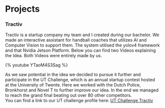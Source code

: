 # Projects
### Tractiv

Tractiv is a startup company my team and I created during our bachelor. We made an interactive assistant for handball coaches that utilizes AI and Computer Vision to support them. The system utilised the yolov4 framework and that Nvidia Jetson Platform. Below you can find two Videos explaining the Idea. Both Videos were entirely made by us.

{% youtube YTaoM4S3Sag %}


As we saw potential in the idea we decided to pursue it further and participate in the UT Challenge, which is an annual startup contest hosted at the University of Twente. Here we worked with the Dutch Police, Bronkhorst and Novel T to further improve our idea. In the end we managed to reach the grand final beating out over 80 other competitors. <br /> 
You can find a link to our UT challenge profile here: [UT Challenge Tractiv](https://2021.utchallenge.nl/candidate/details/18372)

